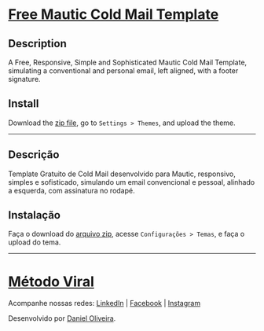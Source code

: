# [Free Mautic Cold Mail Template](https://metodoviral.com/mautic-cold-mail-template)

## Description

A Free, Responsive, Simple and Sophisticated Mautic Cold Mail Template, simulating a conventional and personal email, left aligned, with a footer signature.

## Install

Download the [zip file](https://escale.me/mautic-cold-mail-template-github), go to ```Settings > Themes```, and upload the theme.

---

## Descrição

Template Gratuito de Cold Mail desenvolvido para Mautic, responsivo, simples e sofisticado, simulando um email convencional e pessoal, alinhado a esquerda, com assinatura no rodapé.

## Instalação

Faça o download do [arquivo zip](https://escale.me/mautic-cold-mail-template-github), acesse ```Configurações > Temas```, e faça o upload do tema.

---

# [Método Viral](https://metodoviral.com)

Acompanhe nossas redes: [LinkedIn](https://escale.me/in-metodo) | [Facebook](https://escale.me/fb-metodo) | [Instagram](https://escale.me/ig-metodo)

Desenvolvido por [Daniel Oliveira](https://escale.me/in-daniel).
